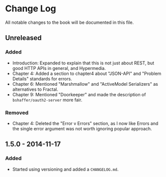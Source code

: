 # Change Log
All notable changes to the book will be documented in this file.

## Unreleased

### Added

- Introduction: Expanded to explain that this is not just about REST, but good HTTP APIs in general, and Hypermedia.
- Chapter 4: Added a section to chapter4 about "JSON-API" and "Problem Details" standards for errors.
- Chapter 6: Mentioned "Marshmallow" and "ActiveModel Serializers" as alternatives to Fractal.
- Chapter 9: Mentioned "Doorkeeper" and made the description of `bshaffer/oauth2-server` more fair.

### Removed

- Chapter 4: Deleted the "Error v Errors" section, as I now like Errors and the single error argument was not worth ignoring popular approach.

## 1.5.0 - 2014-11-17

### Added

- Started using versioning and added a `CHANGELOG.md`.